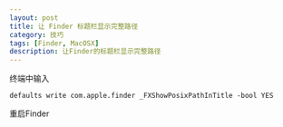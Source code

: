 ```yaml
---
layout: post
title: 让 Finder 标题栏显示完整路径
category: 技巧
tags: [Finder, MacOSX]
description: 让Finder的标题栏显示完整路径
---
```


终端中输入

	defaults write com.apple.finder _FXShowPosixPathInTitle -bool YES

重启Finder